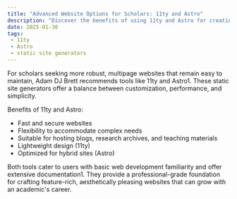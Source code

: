 ```yaml
---
title: "Advanced Website Options for Scholars: 11ty and Astro"
description: "Discover the benefits of using 11ty and Astro for creating robust scholarly websites, as suggested by Adam DJ Brett."
date: 2025-01-30
tags:
 - 11ty
 - Astro
 - static site generators
---
```

For scholars seeking more robust, multipage websites that remain easy to maintain, Adam DJ Brett recommends tools like 11ty and Astro1. These static site generators offer a balance between customization, performance, and simplicity.

Benefits of 11ty and Astro:
+ Fast and secure websites
+ Flexibility to accommodate complex needs
+ Suitable for hosting blogs, research archives, and teaching materials
+ Lightweight design (11ty)
+ Optimized for hybrid sites (Astro)

Both tools cater to users with basic web development familiarity and offer extensive documentation1. They provide a professional-grade foundation for crafting feature-rich, aesthetically pleasing websites that can grow with an academic's career.

